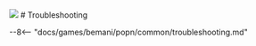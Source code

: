 <img class="header-logo" src="/img/bemani/popn/unilab/logo.webp">
# Troubleshooting

--8<-- "docs/games/bemani/popn/common/troubleshooting.md"